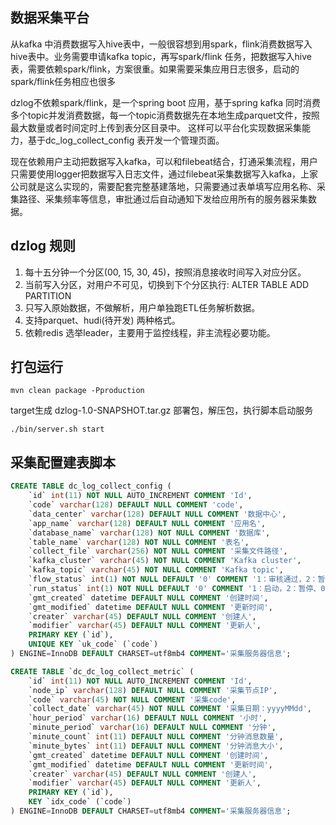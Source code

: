 ## 数据采集平台
从kafka 中消费数据写入hive表中，一般很容想到用spark，flink消费数据写入hive表中。业务需要申请kafka topic，再写spark/flink 任务，把数据写入hive 表，需要依赖spark/flink，方案很重。如果需要采集应用日志很多，启动的spark/flink任务相应也很多

dzlog不依赖spark/flink，是一个spring boot 应用，基于spring kafka 同时消费多个topic并发消费数据，每一个topic消费数据先在本地生成parquet文件，按照最大数量或者时间定时上传到表分区目录中。
这样可以平台化实现数据采集能力，基于dc_log_collect_config 表开发一个管理页面。

现在依赖用户主动把数据写入kafka，可以和filebeat结合，打通采集流程，用户只需要使用logger把数据写入日志文件，通过filebeat采集数据写入kafka，上家公司就是这么实现的，需要配套完整基建落地，只需要通过表单填写应用名称、采集路径、采集频率等信息，审批通过后自动通知下发给应用所有的服务器采集数据。

## dzlog 规则
1. 每十五分钟一个分区(00, 15, 30, 45)，按照消息接收时间写入对应分区。
2. 当前写入分区，对用户不可见，切换到下个分区执行: ALTER TABLE ADD PARTITION
3. 只写入原始数据，不做解析，用户单独跑ETL任务解析数据。
4. 支持parquet、hudi(待开发) 两种格式。
5. 依赖redis 选举leader，主要用于监控线程，非主流程必要功能。

## 打包运行

```
mvn clean package -Pproduction
```
target生成 dzlog-1.0-SNAPSHOT.tar.gz 部署包，解压包，执行脚本启动服务

```
./bin/server.sh start
```

## 采集配置建表脚本
```sql
CREATE TABLE dc_log_collect_config (
    `id` int(11) NOT NULL AUTO_INCREMENT COMMENT 'Id',
    `code` varchar(128) DEFAULT NULL COMMENT 'code',
    `data_center` varchar(128) DEFAULT NULL COMMENT '数据中心',
    `app_name` varchar(128) DEFAULT NULL COMMENT '应用名',
    `database_name` varchar(128) NOT NULL COMMENT '数据库',
    `table_name` varchar(128) NOT NULL COMMENT '表名',
    `collect_file` varchar(256) NOT NULL COMMENT '采集文件路径',
    `kafka_cluster` varchar(45) NOT NULL COMMENT 'Kafka cluster',
    `kafka_topic` varchar(45) NOT NULL COMMENT 'Kafka topic',
    `flow_status` int(1) NOT NULL DEFAULT '0' COMMENT '1：审核通过，2：暂停、0: 待审核',
    `run_status` int(1) NOT NULL DEFAULT '0' COMMENT '1：启动，2：暂停、0：停止',
    `gmt_created` datetime DEFAULT NULL COMMENT '创建时间',
    `gmt_modified` datetime DEFAULT NULL COMMENT '更新时间',
    `creater` varchar(45) DEFAULT NULL COMMENT '创建人',
    `modifier` varchar(45) DEFAULT NULL COMMENT '更新人',
    PRIMARY KEY (`id`),
    UNIQUE KEY `uk_code` (`code`)
) ENGINE=InnoDB DEFAULT CHARSET=utf8mb4 COMMENT='采集服务器信息';

CREATE TABLE `dc_dc_log_collect_metric` (
    `id` int(11) NOT NULL AUTO_INCREMENT COMMENT 'Id',
    `node_ip` varchar(128) DEFAULT NULL COMMENT '采集节点IP',
    `code` varchar(45) NOT NULL COMMENT '采集code',
    `collect_date` varchar(45) NOT NULL COMMENT '采集日期：yyyyMMdd',
    `hour_period` varchar(16) DEFAULT NULL COMMENT '小时',
    `minute_period` varchar(16) DEFAULT NULL COMMENT '分钟',
    `minute_count` int(11) DEFAULT NULL COMMENT '分钟消息数量',
    `minute_bytes` int(11) DEFAULT NULL COMMENT '分钟消息大小',
    `gmt_created` datetime DEFAULT NULL COMMENT '创建时间',
    `gmt_modified` datetime DEFAULT NULL COMMENT '更新时间',
    `creater` varchar(45) DEFAULT NULL COMMENT '创建人',
    `modifier` varchar(45) DEFAULT NULL COMMENT '更新人',
    PRIMARY KEY (`id`),
    KEY `idx_code` (`code`)
) ENGINE=InnoDB DEFAULT CHARSET=utf8mb4 COMMENT='采集服务器信息';
```

